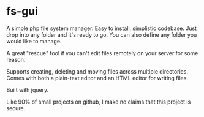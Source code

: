 fs-gui
======

A simple php file system manager. Easy to install, simplistic codebase. Just drop into any folder and it's ready to go. You can also define any folder you would like to manage.

A great "rescue" tool if you can't edit files remotely on your server for some reason.

Supports creating, deleting and moving files across multiple directories. Comes with both a plain-text editor and an HTML editor for writing files.

Built with jquery.

Like 90% of small projects on github, I make no claims that this project is secure.